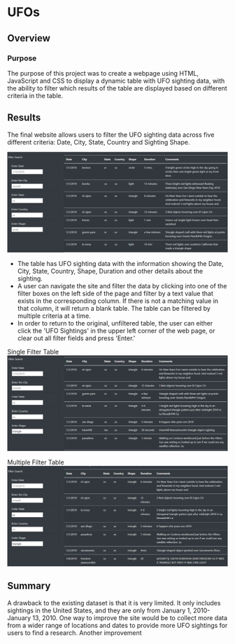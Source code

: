 # UFOs
## Overview
### Purpose
The purpose of this project was to create a webpage using HTML, JavaScript and CSS to display a dynamic table with UFO sighting data, with the ability to filter which results of the table are displayed based on different criteria in the table.

## Results
The final website allows users to filter the UFO sighting data across five different criteria: Date, City, State, Country and Sighting Shape.

![UFO Sightings Table](https://github.com/RBarbush84/UFOs/blob/main/Resources/UFO_table.png)

- The table has UFO sighting data with the information showing the Date, City, State, Country, Shape, Duration and other details about the sighting.
- A user can navigate the site and filter the data by clicking into one of the filter boxes on the left side of the page and filter by a text value that exists in the corresponding column. If there is not a matching value in that column, it will return a blank table. The table can be filtered by multiple criteria at a time.
- In order to return to the original, unfiltered table, the user can either click the 'UFO Sightings' in the upper left corner of the web page, or clear out all filter fields and press 'Enter.'

Single Filter Table
![Single_Filter_Table](https://github.com/RBarbush84/UFOs/blob/main/Resources/Single_Filter_UFO_table.png)

Multiple Filter Table
![Multi_Filter_Table](https://github.com/RBarbush84/UFOs/blob/main/Resources/Multi_Filtered_UFO_table.png)

## Summary
A drawback to the existing dataset is that it is very limited. It only includes sightings in the United States, and they are only from January 1, 2010-January 13, 2010. One way to improve the site would be to collect more data from a wider range of locations and dates to provide more UFO sightings for users to find a research. Another improvement 
